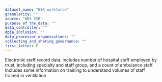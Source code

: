 ```yaml
---
dataset_name: "ESR workforce"
granularity: ""
source: "NHS ESR"
purpose_of_the_data: ""
data_controller: ""
dpia_inclusion: ""
data_processor_organisations: ""
collecting_and_sharing_governance: ""
first_letter: E
---
```

Electronic staff record data. Includes number of hospital staff employed by trust, including specialty and staff group, and a count of ambulance staff. Includes some information on training to understand volumes of staff trained in ventilation